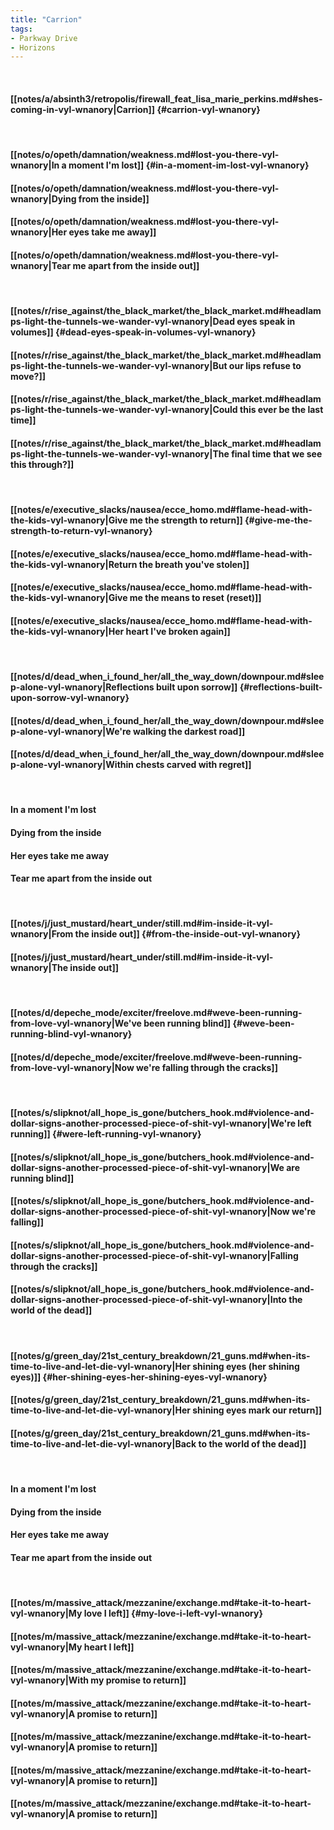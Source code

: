 ```yaml
---
title: "Carrion"
tags:
- Parkway Drive
- Horizons
---
```

&nbsp;
#### [[notes/a/absinth3/retropolis/firewall_feat_lisa_marie_perkins.md#shes-coming-in-vyl-wnanory|Carrion]] {#carrion-vyl-wnanory}
&nbsp;
#### [[notes/o/opeth/damnation/weakness.md#lost-you-there-vyl-wnanory|In a moment I'm lost]] {#in-a-moment-im-lost-vyl-wnanory}
#### [[notes/o/opeth/damnation/weakness.md#lost-you-there-vyl-wnanory|Dying from the inside]]
#### [[notes/o/opeth/damnation/weakness.md#lost-you-there-vyl-wnanory|Her eyes take me away]]
#### [[notes/o/opeth/damnation/weakness.md#lost-you-there-vyl-wnanory|Tear me apart from the inside out]]
&nbsp;
#### [[notes/r/rise_against/the_black_market/the_black_market.md#headlamps-light-the-tunnels-we-wander-vyl-wnanory|Dead eyes speak in volumes]] {#dead-eyes-speak-in-volumes-vyl-wnanory}
#### [[notes/r/rise_against/the_black_market/the_black_market.md#headlamps-light-the-tunnels-we-wander-vyl-wnanory|But our lips refuse to move?]]
#### [[notes/r/rise_against/the_black_market/the_black_market.md#headlamps-light-the-tunnels-we-wander-vyl-wnanory|Could this ever be the last time]]
#### [[notes/r/rise_against/the_black_market/the_black_market.md#headlamps-light-the-tunnels-we-wander-vyl-wnanory|The final time that we see this through?]]
&nbsp;
#### [[notes/e/executive_slacks/nausea/ecce_homo.md#flame-head-with-the-kids-vyl-wnanory|Give me the strength to return]] {#give-me-the-strength-to-return-vyl-wnanory}
#### [[notes/e/executive_slacks/nausea/ecce_homo.md#flame-head-with-the-kids-vyl-wnanory|Return the breath you've stolen]]
#### [[notes/e/executive_slacks/nausea/ecce_homo.md#flame-head-with-the-kids-vyl-wnanory|Give me the means to reset (reset)]]
#### [[notes/e/executive_slacks/nausea/ecce_homo.md#flame-head-with-the-kids-vyl-wnanory|Her heart I've broken again]]
&nbsp;
#### [[notes/d/dead_when_i_found_her/all_the_way_down/downpour.md#sleep-alone-vyl-wnanory|Reflections built upon sorrow]] {#reflections-built-upon-sorrow-vyl-wnanory}
#### [[notes/d/dead_when_i_found_her/all_the_way_down/downpour.md#sleep-alone-vyl-wnanory|We're walking the darkest road]]
#### [[notes/d/dead_when_i_found_her/all_the_way_down/downpour.md#sleep-alone-vyl-wnanory|Within chests carved with regret]]
&nbsp;
#### In a moment I'm lost
#### Dying from the inside
#### Her eyes take me away
#### Tear me apart from the inside out
&nbsp;
#### [[notes/j/just_mustard/heart_under/still.md#im-inside-it-vyl-wnanory|From the inside out]] {#from-the-inside-out-vyl-wnanory}
#### [[notes/j/just_mustard/heart_under/still.md#im-inside-it-vyl-wnanory|The inside out]]
&nbsp;
#### [[notes/d/depeche_mode/exciter/freelove.md#weve-been-running-from-love-vyl-wnanory|We've been running blind]] {#weve-been-running-blind-vyl-wnanory}
#### [[notes/d/depeche_mode/exciter/freelove.md#weve-been-running-from-love-vyl-wnanory|Now we're falling through the cracks]]
&nbsp;
#### [[notes/s/slipknot/all_hope_is_gone/butchers_hook.md#violence-and-dollar-signs-another-processed-piece-of-shit-vyl-wnanory|We're left running]] {#were-left-running-vyl-wnanory}
#### [[notes/s/slipknot/all_hope_is_gone/butchers_hook.md#violence-and-dollar-signs-another-processed-piece-of-shit-vyl-wnanory|We are running blind]]
#### [[notes/s/slipknot/all_hope_is_gone/butchers_hook.md#violence-and-dollar-signs-another-processed-piece-of-shit-vyl-wnanory|Now we're falling]]
#### [[notes/s/slipknot/all_hope_is_gone/butchers_hook.md#violence-and-dollar-signs-another-processed-piece-of-shit-vyl-wnanory|Falling through the cracks]]
#### [[notes/s/slipknot/all_hope_is_gone/butchers_hook.md#violence-and-dollar-signs-another-processed-piece-of-shit-vyl-wnanory|Into the world of the dead]]
&nbsp;
#### [[notes/g/green_day/21st_century_breakdown/21_guns.md#when-its-time-to-live-and-let-die-vyl-wnanory|Her shining eyes (her shining eyes)]] {#her-shining-eyes-her-shining-eyes-vyl-wnanory}
#### [[notes/g/green_day/21st_century_breakdown/21_guns.md#when-its-time-to-live-and-let-die-vyl-wnanory|Her shining eyes mark our return]]
#### [[notes/g/green_day/21st_century_breakdown/21_guns.md#when-its-time-to-live-and-let-die-vyl-wnanory|Back to the world of the dead]]
&nbsp;
#### In a moment I'm lost
#### Dying from the inside
#### Her eyes take me away
#### Tear me apart from the inside out
&nbsp;
#### [[notes/m/massive_attack/mezzanine/exchange.md#take-it-to-heart-vyl-wnanory|My love I left]] {#my-love-i-left-vyl-wnanory}
#### [[notes/m/massive_attack/mezzanine/exchange.md#take-it-to-heart-vyl-wnanory|My heart I left]]
#### [[notes/m/massive_attack/mezzanine/exchange.md#take-it-to-heart-vyl-wnanory|With my promise to return]]
#### [[notes/m/massive_attack/mezzanine/exchange.md#take-it-to-heart-vyl-wnanory|A promise to return]]
#### [[notes/m/massive_attack/mezzanine/exchange.md#take-it-to-heart-vyl-wnanory|A promise to return]]
#### [[notes/m/massive_attack/mezzanine/exchange.md#take-it-to-heart-vyl-wnanory|A promise to return]]
#### [[notes/m/massive_attack/mezzanine/exchange.md#take-it-to-heart-vyl-wnanory|A promise to return]]
